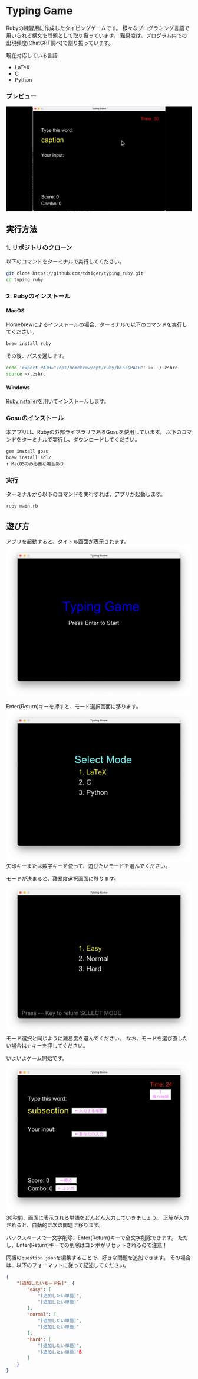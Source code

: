 # Typing Game
Rubyの練習用に作成したタイピングゲームです。
様々なプログラミング言語で用いられる構文を問題として取り扱っています。
難易度は、プログラム内での出現頻度(ChatGPT調べ)で割り振っています。

現在対応している言語
- LaTeX
- C
- Python

### プレビュー
![プレビュー](img/preview.gif)

## 実行方法
### 1. リポジトリのクローン
以下のコマンドをターミナルで実行してください。
``` bash
git clone https://github.com/tdtiger/typing_ruby.git
cd typing_ruby
```

### 2. Rubyのインストール
#### MacOS
Homebrewによるインストールの場合、ターミナルで以下のコマンドを実行してください。
``` bash
brew install ruby
```

その後、パスを通します。
``` bash
echo 'export PATH="/opt/homebrew/opt/ruby/bin:$PATH"' >> ~/.zshrc
source ~/.zshrc
```

#### Windows
[RubyInstaller](https://rubyinstaller.org/)を用いてインストールします。

### Gosuのインストール
本アプリは、Rubyの外部ライブラリであるGosuを使用しています。
以下のコマンドをターミナルで実行し、ダウンロードしてください。
``` bash
gem install gosu
brew install sdl2
↑ MacOSのみ必要な場合あり
```

### 実行
ターミナルから以下のコマンドを実行すれば、アプリが起動します。
``` bash
ruby main.rb
```

## 遊び方
アプリを起動すると、タイトル画面が表示されます。
![タイトル画面](img/title.png)

Enter(Return)キーを押すと、モード選択画面に移ります。
![モード選択](img/mode.png)
矢印キーまたは数字キーを使って、遊びたいモードを選んでください。

モードが決まると、難易度選択画面に移ります。
![難易度選択](img/difficulty.png)
モード選択と同じように難易度を選んでください。
なお、モードを選び直したい場合は←キーを押してください。

いよいよゲーム開始です。
![プレイ画面](img/play.png)
30秒間、画面に表示される単語をどんどん入力していきましょう。
正解が入力されると、自動的に次の問題に移ります。

バックスペースで一文字削除、Enter(Return)キーで全文字削除できます。
ただし、Enter(Return)キーでの削除はコンボがリセットされるので注意！

同梱の`question.json`を編集することで、好きな問題を追加できます。
その場合は、以下のフォーマットに従って記述してください。
``` JSON
{
    "[追加したいモード名]": {
        "easy": [
            "[追加したい単語]",
            "[追加したい単語]"
        ],
        "normal": [
            "[追加したい単語]",
            "[追加したい単語]"
        ],
        "hard": [
            "[追加したい単語]",
            "[追加したい単語]"ß
        ]
    }
}
```